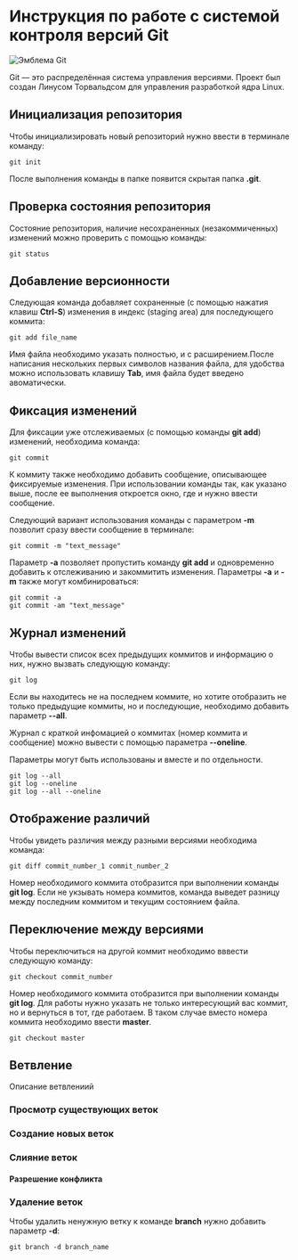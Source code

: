 # **Инструкция по работе с системой контроля версий Git**

![Эмблема Git](git.jpeg)

Git — это распределённая система управления версиями. Проект был создан Линусом Торвальдсом для управления разработкой ядра Linux.

## Инициализация репозитория

Чтобы инициализировать новый репозиторий нужно ввести в терминале команду:

    git init
    
После выполнения команды в папке появится скрытая папка **.git**.

## Проверка состояния репозитория

Состояние репозитория, наличие несохраненных (незакоммиченных) изменений можно проверить с помощью команды:

    git status

## Добавление версионности

Следующая команда добавляет сохраненные (с помощью нажатия клавиш **Ctrl-S**) изменения в индекс (staging area) для последующего коммита:  

    git add file_name

Имя файла необходимо указать полностью, и с расширением.После написания нескольких первых символов названия файла, для удобства можно использовать клавишу **Tab**, имя файла будет введено авоматически.

## Фиксация изменений

Для фиксации уже отслеживаемых (с помощью команды **git add**) изменений, необходима команда:

    git commit

К коммиту также необходимо добавить сообщение, описывающее фиксируемые изменения. При использовании команды так, как указано выше, после ее выполнения откроется окно, где и нужно ввести сообщение.

Следующий вариант использования команды с параметром **-m** позволит сразу ввести сообщение в терминале:

    git commit -m "text_message"

Параметр **-a** позволяет пропустить команду **git add** и одновременно добавить к отслеживанию и закоммитить изменения. Параметры **-a** и **-m** также могут комбинироваться:

    git commit -a
    git commit -am "text_message"


## Журнал изменений

Чтобы вывести список всех предыдущих коммитов и информацию о них, нужно вызвать следующую команду:

    git log

Если вы находитесь не на последнем коммите, но хотите отобразить не только предыдущие коммиты, но и последующие, необходимо добавить параметр **--all**.

Журнал с краткой инфомацией о коммитах (номер коммита и сообщение) можно вывести с помощью параметра **--oneline**.

Параметры могут быть использованы и вместе и по отдельности.

    git log --all
    git log --oneline
    git log --all --oneline

## Отображение различий

Чтобы увидеть различия между разными версиями необходима команда:

    git diff commit_number_1 commit_number_2

Номер необходимого коммита отобразится при выполнении команды **git log**. Если не укзывать номера коммитов, команда выведет разницу между последним коммитом и текущим состоянием файла.

## Переключение между версиями

Чтобы переключиться на другой коммит необходимо вввести следующую команду:

    git checkout commit_number

Номер необходимого коммита отобразится при выполнении команды **git log**. 
Для работы нужно указать не только интересующий вас коммит, но и вернуться в тот, где работаем. В таком случае вместо номера коммита необходимо ввести **master**.

    git checkout master

## Ветвление

Описание ветвлениий

### Просмотр существующих веток

### Создание новых веток

### Слияние веток

#### Разрешение конфликта

### Удаление веток

Чтобы удалить ненужную ветку к команде **branch** нужно добавить параметр **-d**:

    git branch -d branch_name
